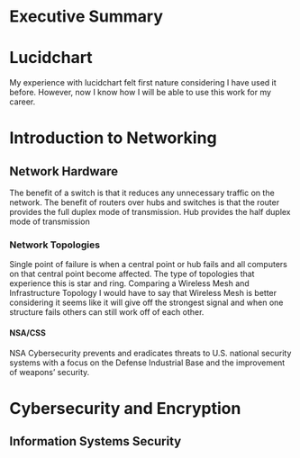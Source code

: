 # Executive Summary

# Lucidchart
My experience with lucidchart felt first nature considering I have used it before. However, now I know how I will be able to use this work for my career.
# Introduction to Networking
## Network Hardware
The benefit of a switch is that it reduces any unnecessary traffic on the network.
The benefit of routers over hubs and switches is that the router provides the full duplex mode of transmission. Hub provides the half duplex mode of transmission
### Network Topologies
Single point of failure is when a central point or hub fails and all computers on that central point become affected. The type of topologies that experience this is star and ring.
Comparing a Wireless Mesh and Infrastructure Topology I would have to say that Wireless Mesh is better considering it seems like it will give off the strongest signal and when one structure fails others can still work off of each other.
#### NSA/CSS
NSA Cybersecurity prevents and eradicates threats to U.S. national security systems with a focus on the Defense Industrial Base and the improvement of weapons’ security.
# Cybersecurity and Encryption 
##  Information Systems Security
